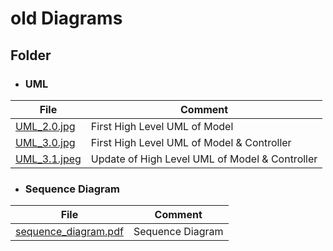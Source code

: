 # old Diagrams

## Folder
- ### UML

| File                                                                                                  | Comment                                        |
|-------------------------------------------------------------------------------------------------------|------------------------------------------------|
| [UML_2.0.jpg](https://github.com/federicodeintrona/IS23-AM06/blob/main/Deliverables/Diagram/old/UML/UML_2.0.jpg)   | First High Level UML of Model                  |
| [UML_3.0.jpg](https://github.com/federicodeintrona/IS23-AM06/blob/main/Deliverables/Diagram/old/UML/UML_3.0.jpg)   | First High Level UML of Model & Controller     |
| [UML_3.1.jpeg](https://github.com/federicodeintrona/IS23-AM06/blob/main/Deliverables/Diagram/old/UML/UML_3.1.jpeg) | Update of High Level UML of Model & Controller |

- ### Sequence Diagram

| File                                                                                                                                 | Comment          |
|--------------------------------------------------------------------------------------------------------------------------------------|------------------|
| [sequence_diagram.pdf](https://github.com/federicodeintrona/IS23-AM06/blob/main/Deliverables/Diagram/old/Sequence%20Diagram/sequence_diagram.pdf) | Sequence Diagram |
 